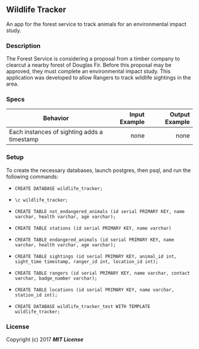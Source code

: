 ## Wildlife Tracker

An app for the forest service to track animals for an environmental impact study.

### Description

The Forest Service is considering a proposal from a timber company to clearcut a nearby forest of Douglas Fir. Before this proposal may be approved, they must complete an environmental impact study. This application was developed to allow Rangers to track wildlife sightings in the area.

### Specs


| Behavior                   | Input Example     | Output Example    |
| -------------------------- | -----------------:| -----------------:|
| Each instances of sighting adds a timestamp | none | none |


### Setup

To create the necessary databases, launch postgres, then psql, and run the following commands:

* `CREATE DATABASE wildlife_tracker;`
* `\c wildlife_tracker;`

* `CREATE TABLE not_endangered_animals (id serial PRIMARY KEY, name varchar, health varchar, age varchar);`

* `CREATE TABLE stations (id serial PRIMARY KEY, name varchar)`

* `CREATE TABLE endangered_animals (id serial PRIMARY KEY, name varchar, health varchar, age varchar);`

* `CREATE TABLE sightings (id serial PRIMARY KEY, animal_id int, sight_time timestamp, ranger_id int, location_id int);`

* `CREATE TABLE rangers (id serial PRIMARY KEY, name varchar, contact varchar, badge_number varchar);`

* `CREATE TABLE locations (id serial PRIMARY KEY, name varchar, station_id int);`

* `CREATE DATABASE wildlife_tracker_test WITH TEMPLATE wildlife_tracker;`


### License

Copyright (c) 2017 **_MIT License_**
